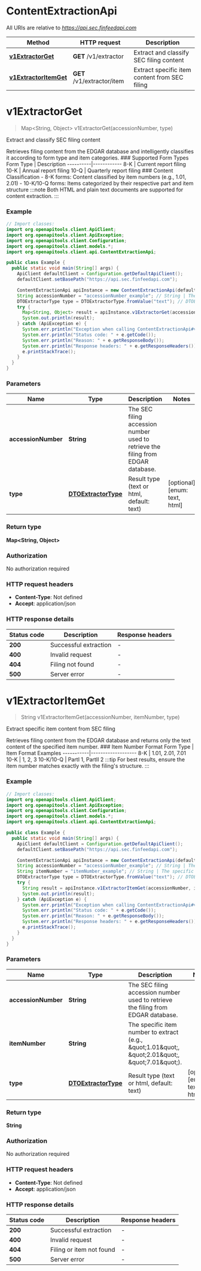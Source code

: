 # ContentExtractionApi

All URIs are relative to *https://api.sec.finfeedapi.com*

| Method | HTTP request | Description |
|------------- | ------------- | -------------|
| [**v1ExtractorGet**](ContentExtractionApi.md#v1ExtractorGet) | **GET** /v1/extractor | Extract and classify SEC filing content |
| [**v1ExtractorItemGet**](ContentExtractionApi.md#v1ExtractorItemGet) | **GET** /v1/extractor/item | Extract specific item content from SEC filing |


<a id="v1ExtractorGet"></a>
# **v1ExtractorGet**
> Map&lt;String, Object&gt; v1ExtractorGet(accessionNumber, type)

Extract and classify SEC filing content

Retrieves filing content from the EDGAR database and intelligently classifies it according to form type and item categories.    ### Supported Form Types    Form Type | Description  ----------|------------  8-K      | Current report filing  10-K     | Annual report filing  10-Q     | Quarterly report filing    ### Content Classification  - 8-K forms: Content classified by item numbers (e.g., 1.01, 2.01)  - 10-K/10-Q forms: Items categorized by their respective part and item structure    :::note  Both HTML and plain text documents are supported for content extraction.  :::

### Example
```java
// Import classes:
import org.openapitools.client.ApiClient;
import org.openapitools.client.ApiException;
import org.openapitools.client.Configuration;
import org.openapitools.client.models.*;
import org.openapitools.client.api.ContentExtractionApi;

public class Example {
  public static void main(String[] args) {
    ApiClient defaultClient = Configuration.getDefaultApiClient();
    defaultClient.setBasePath("https://api.sec.finfeedapi.com");

    ContentExtractionApi apiInstance = new ContentExtractionApi(defaultClient);
    String accessionNumber = "accessionNumber_example"; // String | The SEC filing accession number used to retrieve the filing from EDGAR database.
    DTOExtractorType type = DTOExtractorType.fromValue("text"); // DTOExtractorType | Result type (text or html, default: text)
    try {
      Map<String, Object> result = apiInstance.v1ExtractorGet(accessionNumber, type);
      System.out.println(result);
    } catch (ApiException e) {
      System.err.println("Exception when calling ContentExtractionApi#v1ExtractorGet");
      System.err.println("Status code: " + e.getCode());
      System.err.println("Reason: " + e.getResponseBody());
      System.err.println("Response headers: " + e.getResponseHeaders());
      e.printStackTrace();
    }
  }
}
```

### Parameters

| Name | Type | Description  | Notes |
|------------- | ------------- | ------------- | -------------|
| **accessionNumber** | **String**| The SEC filing accession number used to retrieve the filing from EDGAR database. | |
| **type** | [**DTOExtractorType**](.md)| Result type (text or html, default: text) | [optional] [enum: text, html] |

### Return type

**Map&lt;String, Object&gt;**

### Authorization

No authorization required

### HTTP request headers

 - **Content-Type**: Not defined
 - **Accept**: application/json

### HTTP response details
| Status code | Description | Response headers |
|-------------|-------------|------------------|
| **200** | Successful extraction |  -  |
| **400** | Invalid request |  -  |
| **404** | Filing not found |  -  |
| **500** | Server error |  -  |

<a id="v1ExtractorItemGet"></a>
# **v1ExtractorItemGet**
> String v1ExtractorItemGet(accessionNumber, itemNumber, type)

Extract specific item content from SEC filing

Retrieves filing content from the EDGAR database and returns only the text content of the specified item number.    ### Item Number Format    Form Type | Item Format Examples  -----------|-------------------  8-K       | 1.01, 2.01, 7.01  10-K      | 1, 2, 3  10-K/10-Q | PartI 1, PartII 2    :::tip  For best results, ensure the item number matches exactly with the filing&#39;s structure.  :::

### Example
```java
// Import classes:
import org.openapitools.client.ApiClient;
import org.openapitools.client.ApiException;
import org.openapitools.client.Configuration;
import org.openapitools.client.models.*;
import org.openapitools.client.api.ContentExtractionApi;

public class Example {
  public static void main(String[] args) {
    ApiClient defaultClient = Configuration.getDefaultApiClient();
    defaultClient.setBasePath("https://api.sec.finfeedapi.com");

    ContentExtractionApi apiInstance = new ContentExtractionApi(defaultClient);
    String accessionNumber = "accessionNumber_example"; // String | The SEC filing accession number used to retrieve the filing from EDGAR database.
    String itemNumber = "itemNumber_example"; // String | The specific item number to extract (e.g., \"1.01\", \"2.01\", \"7.01\").
    DTOExtractorType type = DTOExtractorType.fromValue("text"); // DTOExtractorType | Result type (text or html, default: text)
    try {
      String result = apiInstance.v1ExtractorItemGet(accessionNumber, itemNumber, type);
      System.out.println(result);
    } catch (ApiException e) {
      System.err.println("Exception when calling ContentExtractionApi#v1ExtractorItemGet");
      System.err.println("Status code: " + e.getCode());
      System.err.println("Reason: " + e.getResponseBody());
      System.err.println("Response headers: " + e.getResponseHeaders());
      e.printStackTrace();
    }
  }
}
```

### Parameters

| Name | Type | Description  | Notes |
|------------- | ------------- | ------------- | -------------|
| **accessionNumber** | **String**| The SEC filing accession number used to retrieve the filing from EDGAR database. | |
| **itemNumber** | **String**| The specific item number to extract (e.g., \&quot;1.01\&quot;, \&quot;2.01\&quot;, \&quot;7.01\&quot;). | |
| **type** | [**DTOExtractorType**](.md)| Result type (text or html, default: text) | [optional] [enum: text, html] |

### Return type

**String**

### Authorization

No authorization required

### HTTP request headers

 - **Content-Type**: Not defined
 - **Accept**: application/json

### HTTP response details
| Status code | Description | Response headers |
|-------------|-------------|------------------|
| **200** | Successful extraction |  -  |
| **400** | Invalid request |  -  |
| **404** | Filing or item not found |  -  |
| **500** | Server error |  -  |


